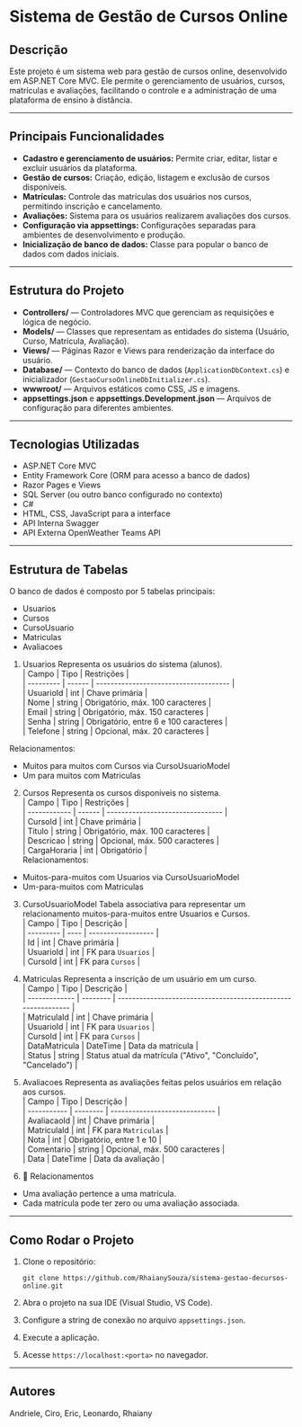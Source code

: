 # Sistema de Gestão de Cursos Online

## Descrição

Este projeto é um sistema web para gestão de cursos online, desenvolvido em ASP.NET Core MVC. Ele permite o gerenciamento de usuários, cursos, matrículas e avaliações, facilitando o controle e a administração de uma plataforma de ensino à distância.

---

## Principais Funcionalidades

* **Cadastro e gerenciamento de usuários:** Permite criar, editar, listar e excluir usuários da plataforma.
* **Gestão de cursos:** Criação, edição, listagem e exclusão de cursos disponíveis.
* **Matrículas:** Controle das matrículas dos usuários nos cursos, permitindo inscrição e cancelamento.
* **Avaliações:** Sistema para os usuários realizarem avaliações dos cursos.
* **Configuração via appsettings:** Configurações separadas para ambientes de desenvolvimento e produção.
* **Inicialização de banco de dados:** Classe para popular o banco de dados com dados iniciais.

---

## Estrutura do Projeto

* **Controllers/** — Controladores MVC que gerenciam as requisições e lógica de negócio.
* **Models/** — Classes que representam as entidades do sistema (Usuário, Curso, Matrícula, Avaliação).
* **Views/** — Páginas Razor e Views para renderização da interface do usuário.
* **Database/** — Contexto do banco de dados (`ApplicationDbContext.cs`) e inicializador (`GestaoCursoOnlineDbInitializer.cs`).
* **wwwroot/** — Arquivos estáticos como CSS, JS e imagens.
* **appsettings.json** e **appsettings.Development.json** — Arquivos de configuração para diferentes ambientes.

---

## Tecnologias Utilizadas

* ASP.NET Core MVC
* Entity Framework Core (ORM para acesso a banco de dados)
* Razor Pages e Views
* SQL Server (ou outro banco configurado no contexto)
* C#
* HTML, CSS, JavaScript para a interface
* API Interna Swagger
* API Externa OpenWeather Teams API

---
## Estrutura de Tabelas
O banco de dados é composto por 5 tabelas principais:

- Usuarios
- Cursos
- CursoUsuario
- Matriculas
- Avaliacoes

1. Usuarios
Representa os usuários do sistema (alunos).<br/>
| Campo     | Tipo   | Restrições                            |<br/>
| --------- | ------ | ------------------------------------- |<br/>
| UsuarioId | int    | Chave primária                        |<br/>
| Nome      | string | Obrigatório, máx. 100 caracteres      |<br/>
| Email     | string | Obrigatório, máx. 150 caracteres      |<br/>
| Senha     | string | Obrigatório, entre 6 e 100 caracteres |<br/>
| Telefone  | string | Opcional, máx. 20 caracteres          |<br/>

Relacionamentos:
- Muitos para muitos com Cursos via CursoUsuarioModel
- Um para muitos com Matriculas

2. Cursos
Representa os cursos disponíveis no sistema.<br/>
| Campo        | Tipo   | Restrições                       |<br/>
| ------------ | ------ | -------------------------------- |<br/>
| CursoId      | int    | Chave primária                   |<br/>
| Titulo       | string | Obrigatório, máx. 100 caracteres |<br/>
| Descricao    | string | Opcional, máx. 500 caracteres    |<br/>
| CargaHoraria | int    | Obrigatório                      |<br/>
Relacionamentos:
- Muitos-para-muitos com Usuarios via CursoUsuarioModel
- Um-para-muitos com Matriculas

3. CursoUsuarioModel
Tabela associativa para representar um relacionamento muitos-para-muitos entre Usuarios e Cursos.<br/>
| Campo     | Tipo | Descrição          |<br/>
| --------- | ---- | ------------------ |<br/>
| Id        | int  | Chave primária     |<br/>
| UsuarioId | int  | FK para `Usuarios` |<br/>
| CursoId   | int  | FK para `Cursos`   |<br/>


4. Matriculas
Representa a inscrição de um usuário em um curso.<br/>
| Campo         | Tipo     | Descrição                                                     |<br/>
| ------------- | -------- | ------------------------------------------------------------- |<br/>
| MatriculaId   | int      | Chave primária                                                |<br/>
| UsuarioId     | int      | FK para `Usuarios`                                            |<br/>
| CursoId       | int      | FK para `Cursos`                                              |<br/>
| DataMatricula | DateTime | Data da matrícula                                             |<br/>
| Status        | string   | Status atual da matrícula ("Ativo", "Concluído", "Cancelado") |<br/>

5. Avaliacoes
Representa as avaliações feitas pelos usuários em relação aos cursos.<br/>
| Campo       | Tipo     | Descrição                     |<br/>
| ----------- | -------- | ----------------------------- |<br/>
| AvaliacaoId | int      | Chave primária                |<br/>
| MatriculaId | int      | FK para `Matriculas`          |<br/>
| Nota        | int      | Obrigatório, entre 1 e 10     |<br/>
| Comentario  | string   | Opcional, máx. 500 caracteres |<br/>
| Data        | DateTime | Data da avaliação             |<br/>

6. 🔗 Relacionamentos
- Uma avaliação pertence a uma matrícula.
- Cada matrícula pode ter zero ou uma avaliação associada.

---

## Como Rodar o Projeto

1. Clone o repositório:

   ```
   git clone https://github.com/RhaianySouza/sistema-gestao-decursos-online.git
   ```
2. Abra o projeto na sua IDE (Visual Studio, VS Code).
3. Configure a string de conexão no arquivo `appsettings.json`.
4. Execute a aplicação.
5. Acesse `https://localhost:<porta>` no navegador.

---
## Autores

Andriele, Ciro, Eric, Leonardo, Rhaiany

